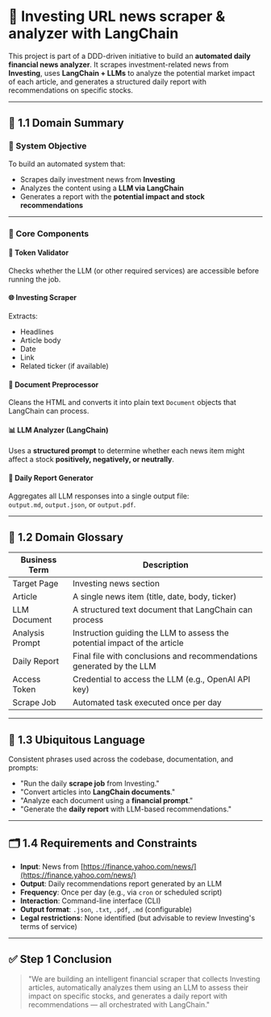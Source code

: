 # 🧠 Investing URL news scraper & analyzer with LangChain

This project is part of a DDD-driven initiative to build an **automated daily financial news analyzer**. It scrapes investment-related news from **Investing**, uses **LangChain + LLMs** to analyze the potential market impact of each article, and generates a structured daily report with recommendations on specific stocks.

---

## 📌 1.1 Domain Summary

### 🎯 System Objective

To build an automated system that:

- Scrapes daily investment news from **Investing**
- Analyzes the content using a **LLM via LangChain**
- Generates a report with the **potential impact and stock recommendations**

---

### 🧱 Core Components

#### 🔐 Token Validator
Checks whether the LLM (or other required services) are accessible before running the job.

#### 🌐 Investing Scraper
Extracts:
- Headlines
- Article body
- Date
- Link
- Related ticker (if available)

#### 🧹 Document Preprocessor
Cleans the HTML and converts it into plain text `Document` objects that LangChain can process.

#### 📊 LLM Analyzer (LangChain)
Uses a **structured prompt** to determine whether each news item might affect a stock **positively, negatively, or neutrally**.

#### 📝 Daily Report Generator
Aggregates all LLM responses into a single output file:  
`output.md`, `output.json`, or `output.pdf`.

---

## 📘 1.2 Domain Glossary

| Business Term       | Description                                                                 |
|---------------------|-----------------------------------------------------------------------------|
| Target Page         | Investing news section                                                  |
| Article             | A single news item (title, date, body, ticker)                              |
| LLM Document        | A structured text document that LangChain can process                       |
| Analysis Prompt     | Instruction guiding the LLM to assess the potential impact of the article   |
| Daily Report        | Final file with conclusions and recommendations generated by the LLM        |
| Access Token        | Credential to access the LLM (e.g., OpenAI API key)                         |
| Scrape Job          | Automated task executed once per day                                        |

---

## 🧠 1.3 Ubiquitous Language

Consistent phrases used across the codebase, documentation, and prompts:

- "Run the daily **scrape job** from Investing."
- "Convert articles into **LangChain documents**."
- "Analyze each document using a **financial prompt**."
- "Generate the **daily report** with LLM-based recommendations."

---

## 🗂️ 1.4 Requirements and Constraints

- **Input**: News from [https://finance.yahoo.com/news/](https://finance.yahoo.com/news/)
- **Output**: Daily recommendations report generated by an LLM
- **Frequency**: Once per day (e.g., via `cron` or scheduled script)
- **Interaction**: Command-line interface (CLI)
- **Output format**: `.json`, `.txt`, `.pdf`, `.md` (configurable)
- **Legal restrictions**: None identified (but advisable to review Investing's terms of service)

---

## ✅ Step 1 Conclusion

> "We are building an intelligent financial scraper that collects Investing articles, automatically analyzes them using an LLM to assess their impact on specific stocks, and generates a daily report with recommendations — all orchestrated with LangChain."
